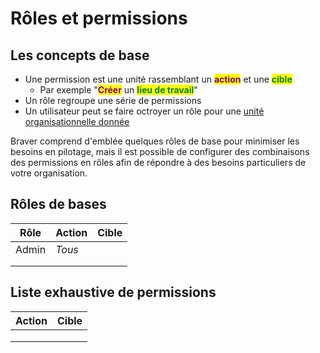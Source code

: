 # Rôles et permissions

## Les concepts de base

* Une permission est une unité rassemblant un <mark style="color:purple;">**action**</mark> et une <mark style="color:green;">**cible**</mark>
  * Par exemple "<mark style="color:purple;">**Créer**</mark> un <mark style="color:green;">**lieu de travail**</mark>"
* Un rôle regroupe une série de permissions
* Un utilisateur peut se faire octroyer un rôle pour une [unité organisationnelle donnée](../unites-organisationelles/)

Braver comprend d'emblée quelques rôles de base pour minimiser les besoins en pilotage, mais il est possible de configurer des combinaisons des permissions en rôles afin de répondre à des besoins particuliers de votre organisation.

## Rôles de bases

| Rôle  | Action | Cible |
| ----- | ------ | ----- |
| Admin | _Tous_ |       |
|       |        |       |
|       |        |       |



## Liste exhaustive de permissions

| Action | Cible |
| ------ | ----- |
|        |       |
|        |       |
|        |       |

